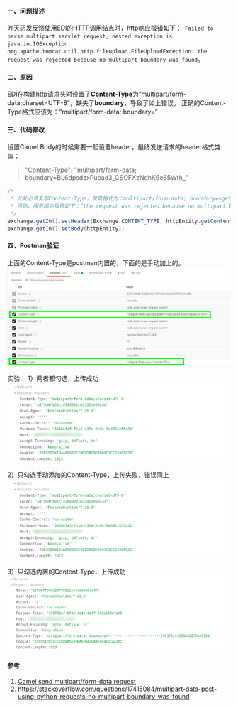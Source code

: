 #### 一、问题描述

昨天研发反馈使用EDI的HTTP调用结点时，http响应报错如下：`
Failed to parse multipart servlet request; nested exception is java.io.IOException: org.apache.tomcat.util.http.fileupload.FileUploadException: the request was rejected because no multipart boundary was found`。

#### 二、原因

EDI在构建http请求头时设置了**Content-Type**为“multipart/form-data;charset=UTF-8”，缺失了**boundary**，导致了如上错误。
正确的Content-Type格式应该为：“multipart/form-data; boundary=<calculated when request is sent>”

#### 三、代码修改

设置Camel Body的时候需要一起设置header，最终发送请求的header格式类似：

> "Content-Type": "multipart/form-data; boundary=BL6dpsdzxPuead3_GSOFXzNdhK6e85Wth_"

```java
/*
 * 此处必须复写Content-Type，使其格式为：multipart/form-data; boundary=<get after entity has been builded>
 * 否则，服务端会报错如下：“the request was rejected because no multipart boundary was found”
 */
exchange.getIn().setHeader(Exchange.CONTENT_TYPE, httpEntity.getContentType().getValue());
exchange.getIn().setBody(httpEntity);
```

#### 四、Postman验证

上面的Content-Type是postman内置的，下面的是手动加上的。
<img title="" src="pic/1240-20210115035616843.png" alt="image.png" data-align="center">

实验：
1）两者都勾选，上传成功
<img title="" src="pic/1240-20210115035616458.png" alt="Postman请求控制台" data-align="left">

2）只勾选手动添加的Content-Type，上传失败，错误同上
<img title="" src="pic/1240-20210115035616458.png" alt="Postman请求控制台" data-align="left">

3）只勾选内置的Content-Type，上传成功
<img src="pic/1240-20210115035616841.png" title="" alt="Postman请求控制台" data-align="left">

#### 参考

1. [Camel send multipart/form-data request](https://www.manongdao.com/article-422394.html)
2. https://stackoverflow.com/questions/17415084/multipart-data-post-using-python-requests-no-multipart-boundary-was-found